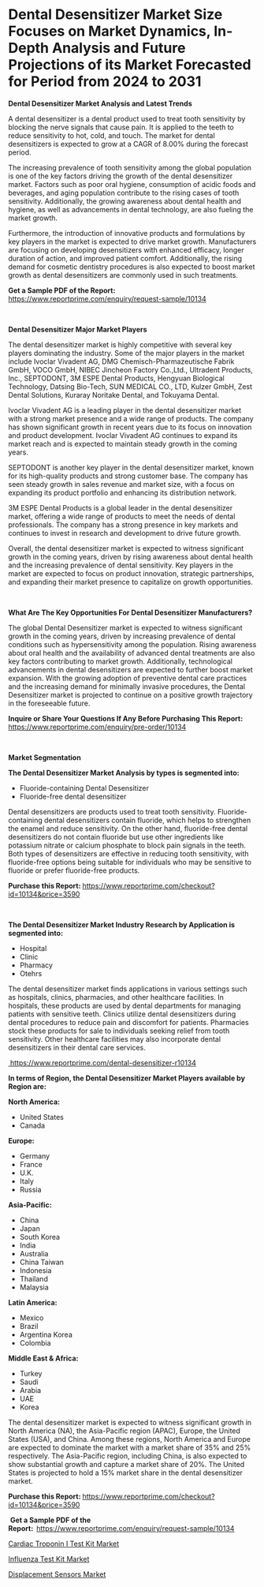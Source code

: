 <p><h1>Dental Desensitizer Market Size Focuses on Market Dynamics, In-Depth Analysis and Future Projections of its Market Forecasted for Period from 2024 to 2031</h1></p><p><strong>Dental Desensitizer Market Analysis and Latest Trends</strong></p>
<p><p>A dental desensitizer is a dental product used to treat tooth sensitivity by blocking the nerve signals that cause pain. It is applied to the teeth to reduce sensitivity to hot, cold, and touch. The market for dental desensitizers is expected to grow at a CAGR of 8.00% during the forecast period.</p><p>The increasing prevalence of tooth sensitivity among the global population is one of the key factors driving the growth of the dental desensitizer market. Factors such as poor oral hygiene, consumption of acidic foods and beverages, and aging population contribute to the rising cases of tooth sensitivity. Additionally, the growing awareness about dental health and hygiene, as well as advancements in dental technology, are also fueling the market growth.</p><p>Furthermore, the introduction of innovative products and formulations by key players in the market is expected to drive market growth. Manufacturers are focusing on developing desensitizers with enhanced efficacy, longer duration of action, and improved patient comfort. Additionally, the rising demand for cosmetic dentistry procedures is also expected to boost market growth as dental desensitizers are commonly used in such treatments.</p></p>
<p><strong>Get a Sample PDF of the Report:&nbsp;</strong> <a href="https://www.reportprime.com/enquiry/request-sample/10134">https://www.reportprime.com/enquiry/request-sample/10134</a></p>
<p>&nbsp;</p>
<p><strong>Dental Desensitizer Major Market Players</strong></p>
<p><p>The dental desensitizer market is highly competitive with several key players dominating the industry. Some of the major players in the market include Ivoclar Vivadent AG, DMG Chemisch-Pharmazeutische Fabrik GmbH, VOCO GmbH, NIBEC Jincheon Factory Co.,Ltd., Ultradent Products, Inc., SEPTODONT, 3M ESPE Dental Products, Hengyuan Biological Technology, Datsing Bio-Tech, SUN MEDICAL CO., LTD, Kulzer GmbH, Zest Dental Solutions, Kuraray Noritake Dental, and Tokuyama Dental.</p><p>Ivoclar Vivadent AG is a leading player in the dental desensitizer market with a strong market presence and a wide range of products. The company has shown significant growth in recent years due to its focus on innovation and product development. Ivoclar Vivadent AG continues to expand its market reach and is expected to maintain steady growth in the coming years.</p><p>SEPTODONT is another key player in the dental desensitizer market, known for its high-quality products and strong customer base. The company has seen steady growth in sales revenue and market size, with a focus on expanding its product portfolio and enhancing its distribution network.</p><p>3M ESPE Dental Products is a global leader in the dental desensitizer market, offering a wide range of products to meet the needs of dental professionals. The company has a strong presence in key markets and continues to invest in research and development to drive future growth.</p><p>Overall, the dental desensitizer market is expected to witness significant growth in the coming years, driven by rising awareness about dental health and the increasing prevalence of dental sensitivity. Key players in the market are expected to focus on product innovation, strategic partnerships, and expanding their market presence to capitalize on growth opportunities.</p></p>
<p>&nbsp;</p>
<p><strong>What Are The Key Opportunities For Dental Desensitizer Manufacturers?</strong></p>
<p><p>The global Dental Desensitizer market is expected to witness significant growth in the coming years, driven by increasing prevalence of dental conditions such as hypersensitivity among the population. Rising awareness about oral health and the availability of advanced dental treatments are also key factors contributing to market growth. Additionally, technological advancements in dental desensitizers are expected to further boost market expansion. With the growing adoption of preventive dental care practices and the increasing demand for minimally invasive procedures, the Dental Desensitizer market is projected to continue on a positive growth trajectory in the foreseeable future.</p></p>
<p><strong>Inquire or Share Your Questions If Any Before Purchasing This Report:</strong> <a href="https://www.reportprime.com/enquiry/pre-order/10134">https://www.reportprime.com/enquiry/pre-order/10134</a></p>
<p>&nbsp;</p>
<p><strong>Market Segmentation</strong></p>
<p><strong>The Dental Desensitizer Market Analysis by types is segmented into:</strong></p>
<p><ul><li>Fluoride-containing Dental Desensitizer</li><li>Fluoride-free dental desensitizer</li></ul></p>
<p><p>Dental desensitizers are products used to treat tooth sensitivity. Fluoride-containing dental desensitizers contain fluoride, which helps to strengthen the enamel and reduce sensitivity. On the other hand, fluoride-free dental desensitizers do not contain fluoride but use other ingredients like potassium nitrate or calcium phosphate to block pain signals in the teeth. Both types of desensitizers are effective in reducing tooth sensitivity, with fluoride-free options being suitable for individuals who may be sensitive to fluoride or prefer fluoride-free products.</p></p>
<p><strong>Purchase this Report:&nbsp;</strong><a href="https://www.reportprime.com/checkout?id=10134&price=3590">https://www.reportprime.com/checkout?id=10134&price=3590</a></p>
<p>&nbsp;</p>
<p><strong>The Dental Desensitizer Market Industry Research by Application is segmented into:</strong></p>
<p><ul><li>Hospital</li><li>Clinic</li><li>Pharmacy</li><li>Otehrs</li></ul></p>
<p><p>The dental desensitizer market finds applications in various settings such as hospitals, clinics, pharmacies, and other healthcare facilities. In hospitals, these products are used by dental departments for managing patients with sensitive teeth. Clinics utilize dental desensitizers during dental procedures to reduce pain and discomfort for patients. Pharmacies stock these products for sale to individuals seeking relief from tooth sensitivity. Other healthcare facilities may also incorporate dental desensitizers in their dental care services.</p></p>
<p><a href="https://www.reportprime.com/dental-desensitizer-r10134">&nbsp;https://www.reportprime.com/dental-desensitizer-r10134</a></p>
<p><strong>In terms of Region, the Dental Desensitizer Market Players available by Region are:</strong></p>
<p>
    <p> <strong> North America: </strong>
        <ul>
            <li>United States</li>
            <li>Canada</li>
        </ul>
        </p> 
    <p> <strong> Europe: </strong>
        <ul>
            <li>Germany</li>
            <li>France</li>
            <li>U.K.</li>
            <li>Italy</li>
            <li>Russia</li>
        </ul>
        </p> 
    <p> <strong> Asia-Pacific: </strong>
        <ul>
            <li>China</li>
            <li>Japan</li>
            <li>South Korea</li>
            <li>India</li>
            <li>Australia</li>
            <li>China Taiwan</li>
            <li>Indonesia</li>
            <li>Thailand</li>
            <li>Malaysia</li>
        </ul>
        </p> 
    <p> <strong> Latin America: </strong>
        <ul>
            <li>Mexico</li>
            <li>Brazil</li>
            <li>Argentina Korea</li>
            <li>Colombia</li>
        </ul>
        </p> 
    <p> <strong> Middle East & Africa: </strong>
        <ul>
            <li>Turkey</li>
            <li>Saudi</li>
            <li>Arabia</li>
            <li>UAE</li>
            <li>Korea</li>
        </ul>
    </p>
    </p>
<p><p>The dental desensitizer market is expected to witness significant growth in North America (NA), the Asia-Pacific region (APAC), Europe, the United States (USA), and China. Among these regions, North America and Europe are expected to dominate the market with a market share of 35% and 25% respectively. The Asia-Pacific region, including China, is also expected to show substantial growth and capture a market share of 20%. The United States is projected to hold a 15% market share in the dental desensitizer market.</p></p>
<p><strong>Purchase this Report: </strong><a href="https://www.reportprime.com/checkout?id=10134&price=3590">https://www.reportprime.com/checkout?id=10134&price=3590</a></p>
<p>&nbsp;<strong>Get a Sample PDF of the Report:&nbsp;&nbsp;</strong><a href="https://www.reportprime.com/enquiry/request-sample/10134">https://www.reportprime.com/enquiry/request-sample/10134</a></p>
<p><strong></strong></p>
<p><p><a href="https://github.com/peachesmcdowel1/Market-Research-Report-List-2/blob/main/cardiac-troponin-i-test-kit-market.md">Cardiac Troponin I Test Kit Market</a></p><p><a href="https://github.com/edytherolanlouisejk1miz0wig/Market-Research-Report-List-2/blob/main/influenza-test-kit-market.md">Influenza Test Kit Market</a></p><p><a href="https://military-diascia-e68.notion.site/Displacement-Sensors-Market-Comprehensive-Assessment-by-Type-Application-and-Geography-cd6b1671924b450180bc0835633ad8f5">Displacement Sensors Market</a></p></p>
